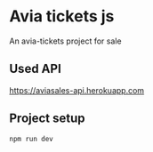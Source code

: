 # Avia tickets js
An avia-tickets project for sale

## Used API
https://aviasales-api.herokuapp.com

## Project setup
```
npm run dev
```


